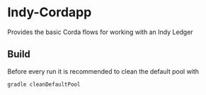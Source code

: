 # Indy-Cordapp

Provides the basic Corda flows for working with an Indy Ledger

## Build

Before every run it is recommended to clean the default pool with 

    gradle cleanDefaultPool